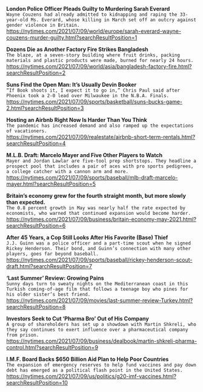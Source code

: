 **London Police Officer Pleads Guilty to Murdering Sarah Everard**\
`Wayne Couzens had already admitted to kidnapping and raping the 33-year-old Ms. Everard, whose killing in March set off an outcry against gender violence in Britain.`\
https://nytimes.com/2021/07/09/world/europe/sarah-everard-wayne-couzens-murder-guilty.html?searchResultPosition=1

**Dozens Die as Another Factory Fire Strikes Bangladesh**\
`The blaze, at a seven-story building where fruit drinks, packing materials and plastic products were made, burned for nearly 24 hours.`\
https://nytimes.com/2021/07/09/world/asia/bangladesh-factory-fire.html?searchResultPosition=2

**Suns Find the Open Man: It’s Usually Devin Booker**\
`“If Book shoots it, I expect it to go in,” Chris Paul said after Phoenix took a 2-0 lead over Milwaukee in the N.B.A. Finals.`\
https://nytimes.com/2021/07/09/sports/basketball/suns-bucks-game-2.html?searchResultPosition=3

**Hosting an Airbnb Right Now Is Harder Than You Think**\
`The pandemic has increased demand and also ramped up the expectations of vacationers.`\
https://nytimes.com/2021/07/09/realestate/airbnb-short-term-rentals.html?searchResultPosition=4

**M.L.B. Draft: Marcelo Mayer and Five Other Players to Watch**\
`Mayer and Jordan Lawlar are five-tool prep shortstops. They headline a prospect pool that includes a pair of aces with pro sports pedigrees, a college catcher with a cannon arm and more.`\
https://nytimes.com/2021/07/09/sports/baseball/mlb-draft-marcelo-mayer.html?searchResultPosition=5

**Britain’s economy grew for the fourth straight month, but more slowly than expected.**\
`The 0.8 percent growth in May was nearly half the rate expected by economists, who warned that continued expansion would become harder.`\
https://nytimes.com/2021/07/09/business/britain-economy-may-2021.html?searchResultPosition=6

**After 45 Years, a Cop Still Looks After His Favorite (Base) Thief**\
`J.J. Guinn was a police officer and a part-time scout when he signed Rickey Henderson. Their bond, and Guinn’s connection with many other players, goes far beyond baseball.`\
https://nytimes.com/2021/07/09/sports/baseball/rickey-henderson-scout-draft.html?searchResultPosition=7

**‘Last Summer’ Review: Growing Pains**\
`Sunny days turn to sweaty nights on the Mediterranean coast in this Turkish coming-of-age film that follows a teenage boy who pines for his older sister’s best friend.`\
https://nytimes.com/2021/07/09/movies/last-summer-review-Turkey.html?searchResultPosition=8

**Investors Seek to Cut ‘Pharma Bro’ Out of His Company**\
`A group of shareholders has set up a showdown with Martin Shkreli, who they say continues to exert influence over a pharmaceutical company from prison.`\
https://nytimes.com/2021/07/09/business/dealbook/martin-shkreli-pharma-control.html?searchResultPosition=9

**I.M.F. Board Backs $650 Billion Aid Plan to Help Poor Countries**\
`The expansion of emergency reserves to help fund vaccines and pay down debt has emerged as a political flash point in the United States.`\
https://nytimes.com/2021/07/09/us/politics/g20-imf-vaccines.html?searchResultPosition=10

